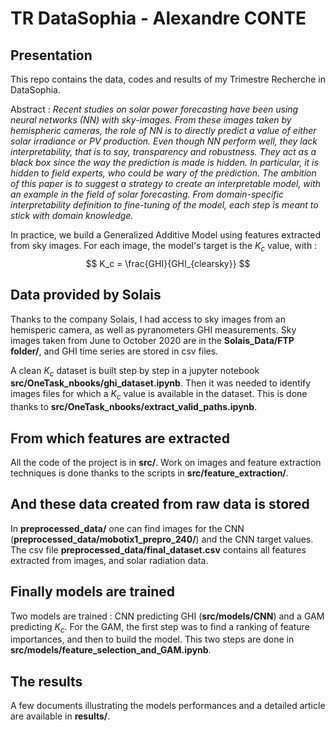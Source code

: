 # TR DataSophia - Alexandre CONTE

## Presentation
This repo contains the data, codes and results of my Trimestre Recherche in DataSophia.

Abstract :
*Recent studies on solar power forecasting have been using neural networks (NN) with sky-images. From these images taken by hemispheric cameras, the role of NN is to directly predict a value of either solar irradiance or PV production. Even though NN perform well, they lack interpretability, that is to say, transparency and robustness. They act as a black box since the way the prediction is made is hidden. In particular, it is hidden to field experts, who could be wary of the prediction. The ambition of this paper is to suggest a strategy to create an interpretable model, with an example in the field of solar forecasting.
From domain-specific interpretability definition to fine-tuning of the model, each step is meant to stick with domain knowledge.*

In practice, we build a Generalized Additive Model using features extracted from sky images. For each image, the model's target is the $K_c$ value, with :
$$
K_c = \frac{GHI}{GHI_{clearsky}}
$$

## Data provided by Solais
Thanks to the company Solais, I had access to sky images from an hemisperic camera, as well as pyranometers GHI measurements. Sky images taken from June to October 2020 are in the **Solais_Data/FTP folder/**, and GHI time series are stored in csv files.  

A clean $K_c$ dataset is built step by step in a jupyter notebook **src/OneTask_nbooks/ghi_dataset.ipynb**. Then it was needed to identify images files for which a $K_c$ value is available in the dataset. This is done thanks to **src/OneTask_nbooks/extract_valid_paths.ipynb**.

## From which features are extracted
All the code of the project is in **src/**. Work on images and feature extraction techniques is done thanks to the scripts in **src/feature_extraction/**.

## And these data created from raw data is stored
In **preprocessed_data/** one can find images for the CNN (**preprocessed_data/mobotix1_prepro_240/**) and the CNN target values.  
The csv file **preprocessed_data/final_dataset.csv** contains all features extracted from images, and solar radiation data.

## Finally models are trained
Two models are trained : CNN predicting GHI (**src/models/CNN**) and a GAM predicting $K_c$. For the GAM, the first step was to find a ranking of feature importances, and then to build the model. This two steps are done in **src/models/feature_selection_and_GAM.ipynb**.

## The results
A few documents illustrating the models performances and a detailed article are available in **results/**.



